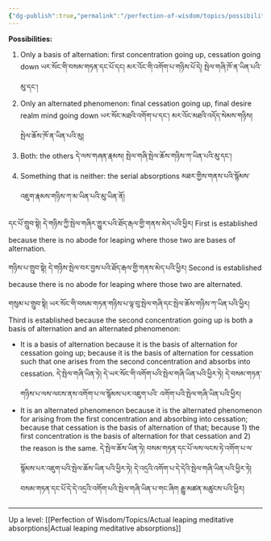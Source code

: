 ```yaml
---
{"dg-publish":true,"permalink":"/perfection-of-wisdom/topics/possibilities-basis-vs-alternated/"}
---
```


**Possibilities:**
1. Only a basis of alternation: first concentration going up, cessation going down
   ཡར་སོང་གི་བསམ་གཏན་དང་པོ་དང། མར་འོང་གི་འགོག་པ་གཉིས་པོ་དེ། སྤེལ་གཞི་ཁོ་ན་ཡིན་པའི་མུ་དང་། 
2. Only an alternated phenomenon: final cessation going up, final desire realm mind going down
   ཡར་སོང་མཐའི་འགོག་པ་དང་། མར་འོང་མཐའི་འདོད་སེམས་གཉིས། སྤེལ་ཆོས་ཁོ་ན་ཡིན་པའི་མུ། 
3. Both: the others དེ་ལས་གཞན་རྣམས། སྤེལ་གཞི་སྤེལ་ཆོས་གཉིས་ཀ་ཡིན་པའི་མུ་དང་། 
4. Something that is neither: the serial absorptions མཐར་གྱིས་གནས་པའི་སྙོམས་འཇུག་རྣམས་གཉིས་ཀ་མ་ཡིན་པའི་མུ་ཡིན་ནོ། 

དང་པོ་གྲུབ་སྟེ། དེ་གཉིས་ཀྱི་སྤེལ་གཞིར་གྱུར་པའི་ཐོད་རྒལ་གྱི་གནས་མེད་པའི་ཕྱིར། 
First is established because there is no abode for leaping where those two are bases of alternation.

གཉིས་པ་གྲུབ་སྟེ། དེ་གཉིས་སྤེལ་བར་བྱས་པའི་ཐོད་རྒལ་གྱི་གནས་མེད་པའི་ཕྱིར།
Second is established because there is no abode for leaping where those two are alternated.

གསུམ་པ་གྲུབ་སྟེ། ཡར་སོང་གི་བསམ་གཏན་གཉིས་པ་ལྟ་བུ་སྤེལ་གཞི་དང་སྤེལ་ཆོས་གཉིས་ཀ་ཡིན་པའི་ཕྱིར།
Third is established because the second concentration going up is both a basis of alternation and an alternated phenomenon:
- It is a basis of alternation because it is the basis of alternation for cessation going up; because it is the basis of alternation for cessation such that one arises from the second concentration and absorbs into cessation.
  དེ་སྤེལ་གཞི་ཡིན་ཏེ། དེ་ཡར་སོང་གི་འགོག་པའི་སྤེལ་གཞི་ཡིན་པའི་ཕྱིར་ཏེ། དེ་བསམ་གཏན་གཉིས་པ་ལས་ལངས་ནས་འགོག་པ་ལ་སྙོམས་པར་འཇུག་པའི་
  འགོག་པའི་སྤེལ་གཞི་ཡིན་པའི་ཕྱིར། 
- It is an alternated phenomenon because it is the alternated phenomenon for arising from the first concentration and absorbing into cessation; because that cessation is the basis of alternation of that; because 1) the first concentration is the basis of alternation for that cessation and 2) the reason is the same.
  དེ་སྤེལ་ཆོས་ཡིན་ཏེ། བསམ་གཏན་དང་པོ་ལས་ལངས་ཏེ་འགོག་པ་ལ་སྙོམས་པར་འཇུག་པའི་སྤེལ་ཆོས་ཡིན་པའི་ཕྱིར་ཏེ། 
  དེ་འདྲའི་འགོག་པ་དེ་དེའི་སྤེལ་གཞི་ཡིན་པའི་ཕྱིར་ཏེ། བསམ་གཏན་དང་པོ་དེ་དེ་འདྲའི་འགོག་པའི་སྤེལ་གཞི་ཡིན་པ་གང་ཞིག རྒྱུ་མཚན་མཚུངས་པའི་ཕྱིར།








---
Up a level: [[Perfection of Wisdom/Topics/Actual leaping meditative absorptions\|Actual leaping meditative absorptions]]